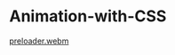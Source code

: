 # Animation-with-CSS




[preloader.webm](https://user-images.githubusercontent.com/100282383/227714151-33d1ad54-2d88-4568-b062-51f4b7c66c31.webm)
